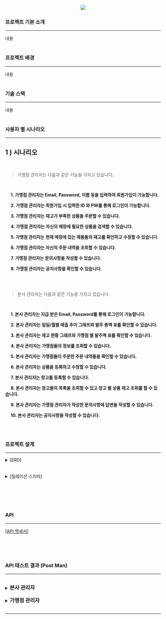 <p align='center'>
    <img src="https://capsule-render.vercel.app/api?type=venom&height=300&color=FFDC00&text=GIGA%20COFFEE&textBg=false&animation=fadeIn&fontColor=452613&fontSize=80&reversal=false&desc=기억%20속,%20가장%20맛있었던%20한%20모금&descAlignY=80"/>
</p>

### 프로젝트 기본 소개

---
내용
<br><br>

### 프로젝트 배경

---
내용
<br><br>

### 기술 스택

---
내용
<br><br>

### 사용자 별 시나리오

---

## 1 ) 시나리오

<br>

> 가맹점 관리자는 다음과 같은 기능을 가지고 있습니다.

<br>

&nbsp;　**1. 가맹점 관리자는 Email, Password, 이름 등을 입력하여 회원가입이 가능합니다.**

&nbsp;　**2. 가맹점 관리자는 회원가입 시 입력한 ID 와 PW를 통해 로그인이 가능합니다.**

&nbsp;　**3. 가맹점 관리자는 재고가 부족한 상품을 주문할 수 있습니다.**

&nbsp;　**4. 가맹점 관리자는 자신의 매장에 필요한 상품을 검색할 수 있습니다.**

&nbsp;　**5. 가맹점 관리자는 현재 매장에 있는 제품들의 재고를 확인하고 수정할 수 있습니다.**

&nbsp;　**6. 가맹점 관리자는 자신의 주문 내역을 조회할 수 있습니다.**

&nbsp;　**7. 가맹점 관리자는 문의사항을 작성할 수 있습니다.**

&nbsp;　**8. 가맹점 관리자는 공지사항을 확인할 수 있습니다.**

<br> <br>

> 본사 관리자는 다음과 같은 기능을 가지고 있습니다.

<br>

&nbsp;　**1. 본사 관리자는 지급 받은 Email, Password를 통해 로그인이 가능합니다.**

&nbsp;　**2. 본사 관리자는 일일/월별 매출 추이 그래프와 발주 총액 표를 확인할 수 있습니다.**

&nbsp;　**3. 본사 관리자는 재고 현황 그래프와 가맹점 별 발주액 표를 확인할 수 있습니다.**

&nbsp;　**4. 본사 관리자는 가맹점들의 정보를 조회할 수 있습니다.**

&nbsp;　**5. 본사 관리자는 가맹점들이 주문한 주문 내역들을 확인할 수 있습니다.**

&nbsp;　**6. 본사 관리자는 상품을 등록하고 수정할 수 있습니다.**

&nbsp;　**7. 본사 관리자는 창고를 등록할 수 있습니다.**

&nbsp;　**8. 본사 관리자는 창고들의 목록을 조회할 수 있고 창고 별 상품 재고 조회를 할 수 있습니다.**

&nbsp;　**9. 본사 관리자는 가맹점 관리자가 작성한 문의사항에 답변을 작성할 수 있습니다.**

&nbsp;　**10. 본사 관리자는 공지사항을 작성할 수 있습니다.**

<br><br>

### 프로젝트 설계

---
<details><summary>[ERD]</summary><img src="./image/final_erd.png"></details>
<br><br>

<details><summary>[릴레이션 스키마]</summary><img src="./image/final_erd.png"></details>
<br><br>

<br><br>

### API

---

[[API 명세서](https://www.notion.so/API-3680b3a4d3b641108f2686515dfc2222)]
<br><br>

<br><br>

### API 테스트 결과 (Post Man)

---
<br>

<details><br>
<summary><b span style="font-size: larger;">본사 관리자</b></summary>
    <div>
         <details>
         <summary>
         <b>B_MANAGER_001. 본사 회원가입</b></summary>
         <br>
         <p><b>➡ 본사 관리자가 Id, Password, Email, 이름, 핸드폰 번호, 부서명을 입력하여 회원가입을 한다.
         <br>
         </b></p>
         <p><img src="./postman/B_MANAGER_001 본사회원가입.png"/></p>
         </details>
    </div>
    <br>
    <div>
         <details>
         <summary>
         <b>B_MANAGER_002. 본사 로그인</b></summary>
         <br>
         <p><b>➡ 본사 관리자가 Id, Password를 입력하여 로그인을 한다.
         <br>
         </b></p>
         <p><img src="./postman/B_MANAGER_002 본사로그인.png"/></p>
         </details>
    </div>
    <br>
    <div>
         <details>
         <summary>
         <b>B_STORE_001. 가맹점 등록</b></summary>
         <br>
         <p><b>➡ 본사 관리자는 새로운 가맹점을 등록할 수 있다.
         <br>
         </b></p>
         <p><img src="./postman/B_STORE_001 본사가맹점등록.png"/></p>
         </details>
    </div>
    <br>
    <div>
         <details>
         <summary>
         <b>B_STORE_002. 가맹점 정보 조회</b></summary>
         <br>
         <p><b>➡ 본사 관리자는 가맹점 정보 조회 기능을 사용하여 시스템에 등록된 가맹점의 상세 정보를 확인할 수 있다.
         <br>
         </b></p>
         <p><img src="./postman/B_STORE_002 본사가맹점정보조회.png"/></p>
         </details>
    </div>
    <br>
    <div>
         <details>
         <summary>
         <b>B_STORE_003. 가맹점 전체 조회</b></summary>
         <br>
         <p><b>➡ 본사 관리자는 가맹점 전체 조회 기능을 사용하여 시스템에 등록된 가맹점의 전체 정보를 확인할 수 있다.
         <br>
         </b></p>
         <p><img src="./postman/B_STORE_003 본사가맹점전체조회.png"/></p>
         </details>
    </div>
    <br>
    <div>
         <details>
         <summary>
         <b>B_CONTAINER_001. 창고 목록 조회</b></summary>
         <br>
         <p><b>➡ 본사 관리자는 창고 정보 조회 기능을 사용하여 시스템에 등록된 창고의 목록을 확인할 수 있다.
         <br>
         </b></p>
         <p><img src="./postman/B_CONTAINER_001 본사창고목록.png"/></p>
         </details>
    </div>
    <br>
    <div>
         <details>
         <summary>
         <b>B_CONTAINER_002. 창고 별 재고 조회</b></summary>
         <br>
         <p><b>➡ 본사 관리자는 창고별 상품 재고 조회 기능을 사용하여 시스템에 등록된 창고별 상품 재고를 확인할 수 있다.
         <br>
         </b></p>
         <p><img src="./postman/B_CONTAINER_002 본사창고별.png"/></p>
         </details>
    </div>
    <br>
    <div>
         <details>
         <summary>
         <b>B_CONTAINER_003. 창고 등록</b></summary>
         <br>
         <p><b>➡ 본사 관리자는 새로운 창고를 등록할 수 있다.
         <br>
         </b></p>
         <p><img src="./postman/B_CONTAINER_003 본사창고등록.png"/></p>
         </details>
    </div>
    <br>
    <div>
         <details>
         <summary>
         <b>B_PRODUCT_001. 상품 등록</b></summary>
         <br>
         <p><b>➡ 본사 관리자는 새로운 창고를 등록할 수 있다.
         <br>
         </b></p>
         <p><img src="./postman/B_PRODUCT_001 본사상품등록.png"/></p>
         </details>
    </div>
    <br>
    <div>
         <details>
         <summary>
         <b>B_PRODUCT_002. 상품 검색</b></summary>
         <br>
         <p><b>➡ 본사 관리자 및 가맹점 관리자는 상품 검색 기능을 사용하여 등록된 모든 상품의 정보를 볼 수 있다.
         <br>
         </b></p>
         <p><img src="./postman/B_PRODUCT_002 본사상품검색.png"/></p>
         </details>
    </div>
    <br>
    <div>
         <details>
         <summary>
         <b>B_PRODUCT_003. 상품 목록 조회</b></summary>
         <br>
         <p><b>➡ 본사 관리자 및 가맹점 관리자는 상품 조회 기능을 사용하여 등록된 모든 상품의 정보를 볼 수 있다.
         <br>
         </b></p>
         <p><img src="./postman/B_PRODUCT_003 본사상품목록.png"/></p>
         </details>
    </div>
    <br>
    <div>
         <details>
         <summary>
         <b>B_PRODUCT_004. 상품 정보 수정</b></summary>
         <br>
         <p><b>➡ 본사 관리자는 상품 수정 기능을 사용하여 기존 상품의 정보를 수정할 수 있다.
         <br>
         </b></p>
         <p><img src="./postman/B_PRODUCT_004 본사상품업뎃.png"/></p>
         </details>
    </div>
    <br>
    <div>
         <details>
         <summary>
         <b>B_PRODUCT_005. 상품 삭제</b></summary>
         <br>
         <p><b>➡ 본사 관리자는 상품 삭제 기능을 사용하여 데이터베이스에서 상품을 제거할 수 있다.
         <br>
         </b></p>
         <p><img src="./postman/B_PRODUCT_005 본사상품삭제.png"/></p>
         </details>
    </div>
    <br>
    <div>
         <details>
         <summary>
         <b>B_NOTICE_001. 공지사항 작성</b></summary>
         <br>
         <p><b>➡ 본사 관리자는 공지 사항을 작성할 수 있다.
         <br>
         </b></p>
         <p><img src="./postman/B_NOTICE_001 공지사항 작성.png"/></p>
         </details>
    </div>
    <br>
    <div>
         <details>
         <summary>
         <b>B_NOTICE_002. 공지사항 조회</b></summary>
         <br>
         <p><b>➡ 본사 관리자는 공지 사항들을 조회할 수 있다.
         <br>
         </b></p>
         <p><img src="./postman/B_NOTICE_002 공지사항 조회.png"/></p>
         </details>
    </div>
    <br>
    <div>
         <details>
         <summary>
         <b>B_NOTICE_003. 공지사항 수정</b></summary>
         <br>
         <p><b>➡ 본사 관리자는 공지 사항을 수정할 수 있다.
         <br>
         </b></p>
         <p><img src="./postman/B_NOTICE_003 공지사항 수정.png"/></p>
         </details>
    </div>
    <br>
    <div>
         <details>
         <summary>
         <b>B_NOTICE_004. 공지사항 삭제</b></summary>
         <br>
         <p><b>➡ 본사 관리자는 공지 사항을 삭제할 수 있다.
         <br>
         </b></p>
         <p><img src="./postman/B_NOTICE_004 공지사항 삭제.png"/></p>
         </details>
    </div>
</details>

<br>

<details><br>
<summary><b span style="font-size: larger;">가맹점 관리자</b></summary>
    <div>
         <details>
         <summary>
         <b>B_USER_001. 가맹점 회원가입</b></summary>
         <br>
         <p><b>➡ 가맹점 관리자는 회원 정보를 입력하여 회원가입을 진행한다.
         <br>
         </b></p>
         <p><img src="./postman/B_USER_001 가맹점 관리자 회원가입.png"/></p>
         </details>
    </div>
    <br>
    <div>
         <details>
         <summary>
         <b>B_USER_002. 가맹점 로그인</b></summary>
         <br>
         <p><b>➡ 가맹점 관리자는 Email과 Password를 입력해 토큰을 발급 받아 로그인할 수 있다.
         <br>
         </b></p>
         <p><img src="./postman/B_USER_002 가맹점 관리자 로그인.png"/></p>
         </details>
    </div>
</details>

<br>

---
<br>

